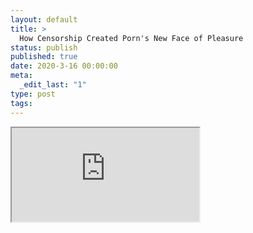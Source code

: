 ```yaml
---
layout: default
title: >
  How Censorship Created Porn's New Face of Pleasure
status: publish
published: true
date: 2020-3-16 00:00:00
meta:
  _edit_last: "1"
type: post
tags:
---
```

<div  id="qrcode"></div>
<div>
<iframe src="https://researchers.mq.edu.au/en/clippings/how-censorship-created-porns-new-face-of-pleasure">
</iframe>
</div>

<script type="text/javascript" src="/js/qr/qrcode.js"></script>
<script type="text/javascript">
new QRCode(document.getElementById("qrcode"), "https://researchers.mq.edu.au/en/clippings/how-censorship-created-porns-new-face-of-pleasure");
</script>
        